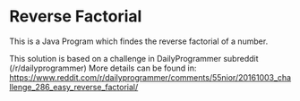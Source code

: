 # Reverse Factorial

This is a Java Program which findes the reverse factorial of a number.

This solution is based on a challenge in DailyProgrammer subreddit (/r/dailyprogrammer)
More details can be found in: https://www.reddit.com/r/dailyprogrammer/comments/55nior/20161003_challenge_286_easy_reverse_factorial/
